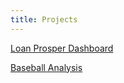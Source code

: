 ```yaml
---
title: Projects
---
```


<a href="/loan-prosper">Loan Prosper Dashboard</a>

<a href="/baseball-analysis">Baseball Analysis</a>
